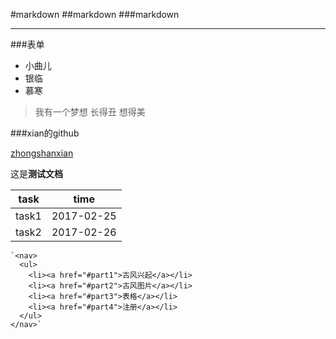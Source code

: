 #markdown
##markdown
###markdown
***
###表单
+ 小曲儿
+ 银临
+ 慕寒

> 我有一个梦想
> 长得丑
> 想得美

###xian的github

[zhongshanxian](https://github.com/zhongshanxian/Baidu-IFE-2017)

这是**测试文档**

|task|time|
|----|----|
|task1|2017-02-25|
|task2|2017-02-26|

 	`<nav>
	  <ul>
	    <li><a href="#part1">古风兴起</a></li>
	    <li><a href="#part2">古风图片</a></li>
	    <li><a href="#part3">表格</a></li>
	    <li><a href="#part4">注册</a></li>
	  </ul>
 	</nav>`